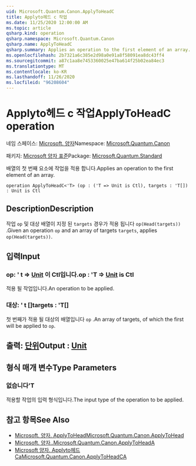 ```yaml
---
uid: Microsoft.Quantum.Canon.ApplyToHeadC
title: Applyto헤드 c 작업
ms.date: 11/25/2020 12:00:00 AM
ms.topic: article
qsharp.kind: operation
qsharp.namespace: Microsoft.Quantum.Canon
qsharp.name: ApplyToHeadC
qsharp.summary: Applies an operation to the first element of an array.
ms.openlocfilehash: 2b7321a6c385e2d98a0e91a8f58091ea8dc43ff4
ms.sourcegitcommit: a87c1aa8e7453360025e47ba614f25b02ea84ec3
ms.translationtype: MT
ms.contentlocale: ko-KR
ms.lasthandoff: 11/26/2020
ms.locfileid: "96208604"
---
```

# <a name="applytoheadc-operation"></a><span data-ttu-id="cb5dd-102">Applyto헤드 c 작업</span><span class="sxs-lookup"><span data-stu-id="cb5dd-102">ApplyToHeadC operation</span></span>

<span data-ttu-id="cb5dd-103">네임 스페이스: [Microsoft. 양자](xref:Microsoft.Quantum.Canon)</span><span class="sxs-lookup"><span data-stu-id="cb5dd-103">Namespace: [Microsoft.Quantum.Canon](xref:Microsoft.Quantum.Canon)</span></span>

<span data-ttu-id="cb5dd-104">패키지: [Microsoft 양자 표준](https://nuget.org/packages/Microsoft.Quantum.Standard)</span><span class="sxs-lookup"><span data-stu-id="cb5dd-104">Package: [Microsoft.Quantum.Standard](https://nuget.org/packages/Microsoft.Quantum.Standard)</span></span>


<span data-ttu-id="cb5dd-105">배열의 첫 번째 요소에 작업을 적용 합니다.</span><span class="sxs-lookup"><span data-stu-id="cb5dd-105">Applies an operation to the first element of an array.</span></span>

```qsharp
operation ApplyToHeadC<'T> (op : ('T => Unit is Ctl), targets : 'T[]) : Unit is Ctl
```


## <a name="description"></a><span data-ttu-id="cb5dd-106">Description</span><span class="sxs-lookup"><span data-stu-id="cb5dd-106">Description</span></span>

<span data-ttu-id="cb5dd-107">작업 `op` 및 대상 배열이 지정 된 `targets` 경우가 적용 됩니다 `op(Head(targets))` .</span><span class="sxs-lookup"><span data-stu-id="cb5dd-107">Given an operation `op` and an array of targets `targets`, applies `op(Head(targets))`.</span></span>

## <a name="input"></a><span data-ttu-id="cb5dd-108">입력</span><span class="sxs-lookup"><span data-stu-id="cb5dd-108">Input</span></span>

### <a name="op--t--unit--is-ctl"></a><span data-ttu-id="cb5dd-109">op: ' t => [Unit](xref:microsoft.quantum.lang-ref.unit)  이 Ctl입니다.</span><span class="sxs-lookup"><span data-stu-id="cb5dd-109">op : 'T => [Unit](xref:microsoft.quantum.lang-ref.unit)  is Ctl</span></span>

<span data-ttu-id="cb5dd-110">적용 될 작업입니다.</span><span class="sxs-lookup"><span data-stu-id="cb5dd-110">An operation to be applied.</span></span>


### <a name="targets--t"></a><span data-ttu-id="cb5dd-111">대상: ' t []</span><span class="sxs-lookup"><span data-stu-id="cb5dd-111">targets : 'T[]</span></span>

<span data-ttu-id="cb5dd-112">첫 번째가 적용 될 대상의 배열입니다 `op` .</span><span class="sxs-lookup"><span data-stu-id="cb5dd-112">An array of targets, of which the first will be applied to `op`.</span></span>



## <a name="output--unit"></a><span data-ttu-id="cb5dd-113">출력: [단위](xref:microsoft.quantum.lang-ref.unit)</span><span class="sxs-lookup"><span data-stu-id="cb5dd-113">Output : [Unit](xref:microsoft.quantum.lang-ref.unit)</span></span>



## <a name="type-parameters"></a><span data-ttu-id="cb5dd-114">형식 매개 변수</span><span class="sxs-lookup"><span data-stu-id="cb5dd-114">Type Parameters</span></span>

### <a name="t"></a><span data-ttu-id="cb5dd-115">없습니다</span><span class="sxs-lookup"><span data-stu-id="cb5dd-115">'T</span></span>

<span data-ttu-id="cb5dd-116">적용할 작업의 입력 형식입니다.</span><span class="sxs-lookup"><span data-stu-id="cb5dd-116">The input type of the operation to be applied.</span></span>

## <a name="see-also"></a><span data-ttu-id="cb5dd-117">참고 항목</span><span class="sxs-lookup"><span data-stu-id="cb5dd-117">See Also</span></span>

- [<span data-ttu-id="cb5dd-118">Microsoft. 양자. ApplyToHead</span><span class="sxs-lookup"><span data-stu-id="cb5dd-118">Microsoft.Quantum.Canon.ApplyToHead</span></span>](xref:Microsoft.Quantum.Canon.ApplyToHead)
- [<span data-ttu-id="cb5dd-119">Microsoft. 양자..</span><span class="sxs-lookup"><span data-stu-id="cb5dd-119">Microsoft.Quantum.Canon.ApplyToHeadA</span></span>](xref:Microsoft.Quantum.Canon.ApplyToHeadA)
- [<span data-ttu-id="cb5dd-120">Microsoft 양자. Applyto헤드 Ca</span><span class="sxs-lookup"><span data-stu-id="cb5dd-120">Microsoft.Quantum.Canon.ApplyToHeadCA</span></span>](xref:Microsoft.Quantum.Canon.ApplyToHeadCA)